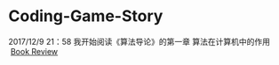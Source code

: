 # Coding-Game-Story
2017/12/9 21：58 我开始阅读《算法导论》的第一章 算法在计算机中的作用  [Book Review](https://github.com/WindRunnerCackerChen/Coding-Game-Story/blob/master/Book%20Review/Introduction%20to%20Algorithms.md "算法在计算机中的作用")
